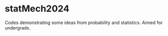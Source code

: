 # statMech2024
Codes demonstrating some ideas from probability and statistics. Aimed for undergrads.
